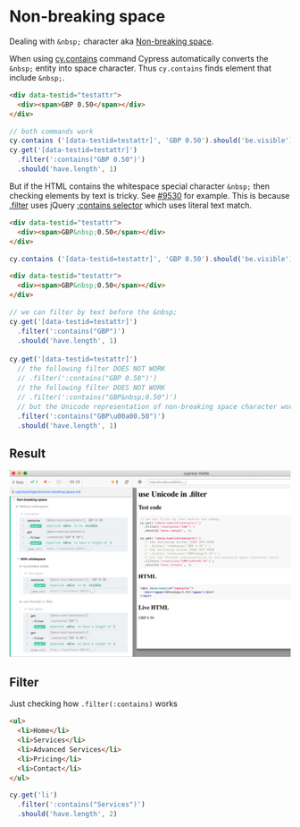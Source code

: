 # Non-breaking space

Dealing with `&nbsp;` character aka [Non-breaking space](https://en.wikipedia.org/wiki/Non-breaking_space).

When using [cy.contains](https://on.cypress.io/contains) command Cypress automatically converts the `&nbsp;` entity into space character. Thus `cy.contains` finds element that include `&nbsp;`.

<!-- fiddle Without whitespace -->
```html
<div data-testid="testattr">
  <div><span>GBP 0.50</span></div>
</div>
```

```js
// both commands work
cy.contains ('[data-testid=testattr]', 'GBP 0.50').should('be.visible')
cy.get('[data-testid=testattr]')
  .filter(':contains("GBP 0.50")')
  .should('have.length', 1)
```
<!-- fiddle-end -->

But if the HTML contains the whitespace special character `&nbsp;` then checking elements by text is tricky. See [#9530](https://github.com/cypress-io/cypress/issues/9530) for example. This is because [.filter](https://on.cypress.io/filter) uses jQuery [:contains selector](https://api.jquery.com/contains-selector/) which uses literal text match.

<!-- fiddle With whitespace / cy.contains works -->
```html
<div data-testid="testattr">
  <div><span>GBP&nbsp;0.50</span></div>
</div>
```

```js
cy.contains ('[data-testid=testattr]', 'GBP 0.50').should('be.visible')
```
<!-- fiddle-end -->

<!-- fiddle With whitespace / use Unicode in .filter -->
```html
<div data-testid="testattr">
  <div><span>GBP&nbsp;0.50</span></div>
</div>
```

```js
// we can filter by text before the &nbsp;
cy.get('[data-testid=testattr]')
  .filter(':contains("GBP")')
  .should('have.length', 1)

cy.get('[data-testid=testattr]')
  // the following filter DOES NOT WORK
  // .filter(':contains("GBP 0.50")')
  // the following filter DOES NOT WORK
  // .filter(':contains("GBP&nbsp;0.50")')
  // but the Unicode representation of non-breaking space character works
  .filter(':contains("GBP\u00a00.50")')
  .should('have.length', 1)
```
<!-- fiddle-end -->

## Result

![Non-breaking space tests](../../images/non-breaking-space.png)

## Filter

Just checking how `.filter(:contains)` works

<!-- fiddle .filter :contains -->
```html
<ul>
  <li>Home</li>
  <li>Services</li>
  <li>Advanced Services</li>
  <li>Pricing</li>
  <li>Contact</li>
</ul>
```

```js
cy.get('li')
  .filter(':contains("Services")')
  .should('have.length', 2)
```
<!-- fiddle-end -->
